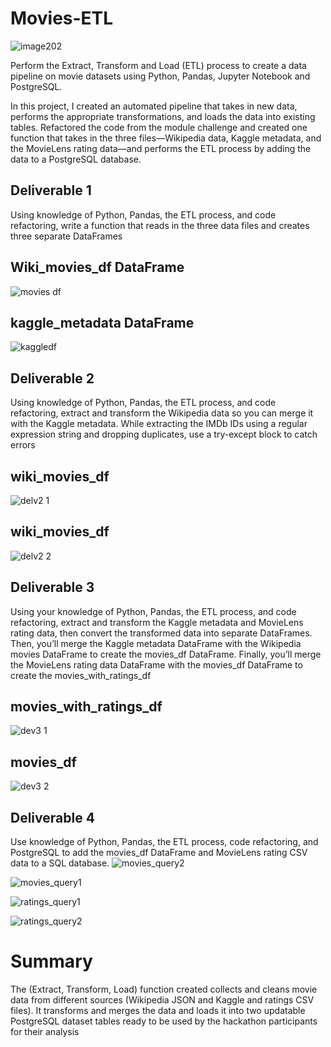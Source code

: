 # Movies-ETL

![image202](https://user-images.githubusercontent.com/58860105/136827367-59396828-6807-4837-b8eb-413a9e1d8fa8.PNG)

Perform the Extract, Transform and Load (ETL) process to create a data pipeline on movie datasets using Python, Pandas, Jupyter Notebook and PostgreSQL.

In this project, I created an automated pipeline that takes in new data, performs the appropriate transformations, and loads the data into existing tables.  Refactored the code from the module challenge and created one function that takes in the three files—Wikipedia data, Kaggle metadata, and the MovieLens rating data—and performs the ETL process by adding the data to a PostgreSQL database.


## Deliverable 1

Using knowledge of Python, Pandas, the ETL process, and code refactoring, write a function that reads in the three data files and creates three separate DataFrames

## Wiki_movies_df DataFrame

![movies df](https://user-images.githubusercontent.com/58860105/136827910-390a2a98-4eb4-4ac6-90e3-15ed95d817b7.PNG)


## kaggle_metadata DataFrame

![kaggledf](https://user-images.githubusercontent.com/58860105/136828042-b5e60f03-d663-4a21-8a82-5594a9938088.PNG)


## Deliverable 2

Using knowledge of Python, Pandas, the ETL process, and code refactoring, extract and transform the Wikipedia data so you can merge it with the Kaggle metadata. While extracting the IMDb IDs using a regular expression string and dropping duplicates, use a try-except block to catch errors

## wiki_movies_df
![delv2 1](https://user-images.githubusercontent.com/58860105/136828479-cd06b792-ab12-4bf5-82cb-0a256fb2473e.PNG)



## wiki_movies_df
![delv2 2](https://user-images.githubusercontent.com/58860105/136828493-c3ec1226-a8e7-4f05-bbd6-b77e518fa19a.PNG)


## Deliverable 3
Using your knowledge of Python, Pandas, the ETL process, and code refactoring, extract and transform the Kaggle metadata and MovieLens rating data, then convert the transformed data into separate DataFrames. Then, you’ll merge the Kaggle metadata DataFrame with the Wikipedia movies DataFrame to create the movies_df DataFrame. Finally, you’ll merge the MovieLens rating data DataFrame with the movies_df DataFrame to create the movies_with_ratings_df

## movies_with_ratings_df
![dev3 1](https://user-images.githubusercontent.com/58860105/136828812-3da66824-4285-423d-94c3-1da4bfa8b942.PNG)



## movies_df
![dev3 2](https://user-images.githubusercontent.com/58860105/136828875-0f08635f-03aa-4b17-93c3-e668943d13fc.PNG)

## Deliverable 4
Use knowledge of Python, Pandas, the ETL process, code refactoring, and PostgreSQL to add the movies_df DataFrame and MovieLens rating CSV data to a SQL database.
![movies_query2](https://user-images.githubusercontent.com/58860105/136829019-77dbded0-3fd1-4ed2-9689-ead49aea2ca4.PNG)

![movies_query1](https://user-images.githubusercontent.com/58860105/136829026-4f83977c-67d0-4949-8a7b-556e80bd3d3a.PNG)


![ratings_query1](https://user-images.githubusercontent.com/58860105/136829040-300c3692-bba3-4c13-83ce-a3b38339f1d4.PNG)

![ratings_query2](https://user-images.githubusercontent.com/58860105/136829055-8e388639-d67c-4120-8a87-24dad6071887.PNG)



# Summary
The (Extract, Transform, Load) function created collects and cleans movie data from different sources (Wikipedia JSON and Kaggle and ratings CSV files). It transforms and merges the data and loads it into two updatable PostgreSQL dataset tables ready to be used by the hackathon participants for their analysis
